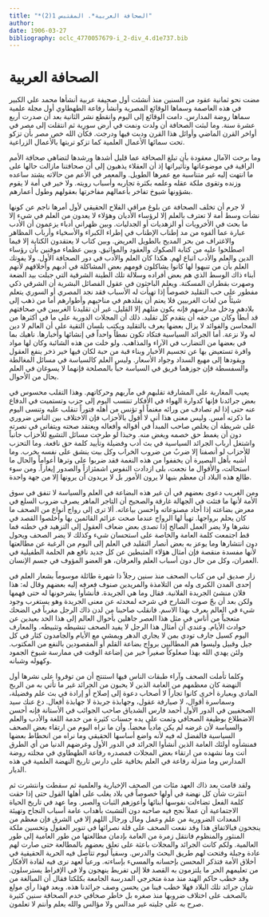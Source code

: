 ```yaml
---
title: "*الصحافة العربية*. المقتبس 1(2)"
author: 
date: 1906-03-27
bibliography: oclc_4770057679-i_2-div_4.d1e737.bib
---
```




#  الصحافة العربية 


 مضت نحو  ثمانية  عقود من السنين منذ أنشئت أول صحيفة عربية أنشأها محمد علي الكبير في هذه العاصمة وسماها الوقائع المصرية وأنشأ رفاعة الطهطاوي أول مجلة علمية سماها روضة المدارس. دامت الوقائع إلى اليوم وانقطع نشر الثانية بعد أن صدرت  أربع  عشرة  سنة. وما لبثت الصحافة أن ولدت ونمت في أرض سورية ثم انتقلت إلى مصر في   أواخر القرن الماضي وأوائل هذا القرن ودبت فيها ودرجت. فكأن الله خص مصر بأن تزكو تحت سمائها الأعمال العلمية كما تزكو تربتها بالأعمال الزراعية. 

 وما برحت الآمال معقودة بأن تبلغ الصحافة عما قليل أشدها ورشدها لتضاهي صحافة الأمم الراقية في موضوعاتها وتأثيراتها إذ أن العقلاء يذهبون إلى أن صحافتنا مازالت حالها على ما انتهت إليه غير متناسبة مع عمرها الطويل. والمعمر في الأعم من حالاته يشتد ساعده وزنده وتقوى ملكة عقله وعلمه بكثرة تجاربه وأسباب رويته. ولا خير في أمة لا يقوم بشؤونها شيوخ تفاخر بأعمالهم مفاخرتها بعقولهم وطول أعمارهم. 

 لا جرم أن تخلف الصحافة عن بلوغ مراقي الفلاح الحقيقي لأول أمرها ناجم عن كونها نشأت وسط أمة لا تعترف بالعلم إلا لرؤساء الأديان وهؤلاء لا يعدون من العلم في شيء إلا ما بحث في الأخرويات أو الزهديات أو الجدليات. وبين ظهراني أدباء يزعمون أن الأدب عبارة عما ألفوه من مد إطناب الإطناب في إطراء الكبراء والأسخياء وأرباب المظاهر والاغتراف من بحر المديح بالطويل العريض. وبين كتاب لا يعتقدون الكتابة إلا فيما اصطلحوا عليه من كتابة الصكوك والعقود والمواثيق. وبين عظماء موقنين بأن رؤساء الدين والعلم والأدب اتباع لهم. هكذا كان العلم والأدب في دور الصحافة الأول. ولا يفوتك العلم بأن من تنبهوا لها كانوا يشاكلون قومهم بعض المشاكلة في أدبهم وأخلاقهم لأنهم أبناء ذاك الوسط الذي هم بعض أفراده وسلالة تلك الطينة الشرقية التي جبلت بيد الضعة وصهرت بقطران المسكنة. ويعلم الباحثون في عقول الفصائل البشرية أن الشرقي ذكي مفطور على حب التقليد خصوصاً إذا تهيأت له الأسباب فقد نجد المصري أو السوري يتعلم شيئاً من لغات   الغربيين فلا يعتم أن يقلدهم في مناحيهم وأطوارهم أما من ذهب إلى بلادهم ودخل مدارسهم فإنه يكون مثلهم إلا القليل. غير أن تقليدنا الغربيين في صحافتهم قد أبطأ وكان من حقه أن يتقدم كل تقليد. ذلك أن المجلات الدورية على ما في أكثرها من   المحاسن والفوائد لا يزال بعضها يعرف بالتقليد ويكتب بلسان التقية على أن العالم لا دين له ولا نزعة. أما الجرائد السياسية فتكاد تكون نمطاً واحداً في إنشائها وأخبارها. ناهيك بما في بعضها من التضارب في الآراء والمذاهب. ولو خلت من هذه الشائبة وكان لها مواد وافرة تستعيض بها عن تجسيم الأخبار وبناء قبة من حبة لكان فيها خير ذخر ينفع العقول ويقودها إلى مهيع السداد وجواد الأسعار. وليس العلم كالسياسة في مسائل المغالطة والسفسطة فإن جوزهما فريق في السياسة حباً بالمصلحة فإنهما لا يسوغان في العلم بحال من الأحوال. 

 يعيب المغاربة على المشارقة تقلبهم في مآربهم وحركاتهم. وهذا التقلب محسوس في بعض جرائدنا فإنها كدوارة الهواء في الأفكار تنتسب اليوم إلى حزب وتستميت في الدفاع عنه حتى إذا لم تصادف من ورائه مغنماً أو تؤنس من أهله فتوراً تنقلب عليه وتنسى اليوم ما ذكرته أمس. وليس معنى هذا أني لا أقول بالأحزاب فإن الاختلاف بين الناس ضروري على شريطة أن يخلص صاحب المبدأ في أقواله وأفعاله ويعتقد صحته ويتفانى في نصرته دون أن يغمط حق خصمه ويغض منه. وحبذا لو طرحت مسائل التشيع للأحزاب جانباً واشتغل أرباب الجرائد السياسية في بث أدب وفضيلة وتأييد كلمة حق نافعة. وما التحزب للأحزاب لو أنصفنا إلا ضربٌ من ضروب الخراب وكل بيت ينشق على نفسه يخرب. وما أشبه بأهل البصيرة أن   يخففوا من هذه النغمة فقد ضربوا على وترها أعواماً والحال ما استحالت، والأقوال ما نجعت، بلى ازدادت النفوس اشمئزازاً والصدور إيغاراً. ومن سوء طالع هذه البلاد أن معظم بنيها لا يرون الأمور بل لا يريدون أن يرونها إلا من جهة واحدة. 

 ومن الغريب دعوى بعضهم في أن غير هذه البضاعة في العلم والسياسة لا تنفق في سوق الأمة لأنها ما فتئت في الجهالة غارقة والصحيح أن التاجر الماهر يصرف ضروب السلع في معرض بضاعته إذا أجاد مصنوعاته وأحسن بياعاته. ألا ترى إلى رواج أنواع من الصحف ما كان يحلم برواجها. تهيأ لها الرواج عندما صحت عزائم القائمين بها وأخلصوا القصد في نشرها ولا يضر العمل الصالح إذا تصدى بعض ضعاف العقول إلى التزهيد في خطته فما قط اجتمعت كلمة العامة والخاصة على استحسان شيء وكذلك لا يضر الصحف   ويحول دون انتشارها وما يوعز به بعض أنصار التقليد في العلم إلى اليوم من الرغبة عن مطالعتها لأنها مفسدة منقصة فإن أمثال هؤلاء المثبطين عن كل جديد نافع هم الحلمة الطفيلية في العمران، وكل من حال دون أسباب العلم والعرفان، هو العضو المؤوف في جسم الإنسان. 

 زار صديق لي من كتاب الصحف منذ سنين رجلاً ذا شهرة طائلة موسوماً بشعار العلم في  إحدى  المدن الكبرى وله من التلامذة والمريدين صنوف فعرفه إليه بعضهم وقال له: هذا فلان منشئ الجريدة الفلانية. فقال وما هي الجريدة. فأنشأوا يشرحونها له حتى فهمها ولكن بعد أن بحّ صوت الشارح في شرحه لمحدثه عن معنى الجريدة وهو يستغرب وجود شيء في العالم يعرف بهذا الاسم. فانقلب صاحبنا من لدن ذاك الرجل مغرباً في الضحك متعجباً   من أناس في مثل هذا العصر جاهلين بأحوال العالم إلى هذا الحد بعيدين عن حوادث الأيام. وعندي أن أمثال هذا الرجل لا يفيد الصحف تنشيطه وتثبيطه. والمعارف اليوم كسيل جارف تودي بمن لا يجاري الدهر ويمشي مع الأيام والجامدون كثار في كل جيل وقبيل وليسوا هم المطالبين برواج بضاعة القلم أو المقصودين بالنفع من المكتوب. ولئن يهدي الله بهذا صعلوكاً صغيراً خير من إضاعة الوقت في ممارسة شيوخ الجمود وكهوله وشبانه. 

 وكلما تأملت الصحف وآراء طبقات الناس فيها استنتج أن من توفروا على نشرها أول النهضة كان معظمهم من العامة الذين لا يحبون من الجرائد غير ما تأتي به من الربح المادي وبعبارة أخرى كانوا تجاراً لا أصحاب دعوة إلى إصلاح أو إرادة في بث علم وفضيلة، وسماسرة أقوال، لا صيارفة عقول، وجهابذة جربذة لا جهابذة أفعال. دع عنك سيد الصحفيين في الدور الأول أحمد فارس الشدياق صاحب الجوائب في الأستانة فإنه أحسن الاضطلاع بوظيفة الصحافي وتمت على يده حسنات كثيرة من خدمة اللغة والأدب والعلم والسياسة لأن غرضه لم يكن مادياً محضاً. وأن ما نراه اليوم من ارتقاء بعض الصحف السياسية فالفضل له فيه لأنه واضع أساسها الحقيقي وما نراه من انحطاط بعضها فمنشأوه أولئك العامة الذين أنشأوا الجرائد في الدور الأول وغرضهم الدنيا من أي الطرق أتت وما نشهده من ارتقاء بعض المجلات فمصدره رفاعة الطهطاوي في مجلته روضة المدارس   وما منزلة رفاعة في العلم بخافية على دارس تاريخ النهضة العلمية في هذه الديار. 

 ولقد قامت بعد ذاك العهد مئات من الصحف الإخبارية والعلمية ثم سقطت وانتشرت ثم انتثرت شأن كل نهضة في أولها خصوصاً في بلاد   يغلب على أهلها القول حتى إذا حقت كلمة الفعل تضاءلت نفوسها أبنائها وأعوزهم الثبات والصبر. وما عهد في تاريخ الحياة الاجتماعية أن عملاً نجح فيه صاحبه دون التشبث بأهداب عامة أسباب النجاح وتهيئة المعدات الضرورية من علم وعمل ومال ورجال اللهم إلا في الشرق فإن معظم من ينجحون فبالاتفاق هذا وقد نفعت الصحف على قلة نصرائها في تنوير العقول وتحسين ملكة المنثور والمنظوم فانتقل زمرة من العامة بإدمان مطالعتها من طور العامية إلى طور العالمية. ولكم كانت الجرائد والمجلات باعثة على تعلق بعضهم بالمطالعة حتى صارت لهم عادة وجبلة وفتحت لهم طريق البحث والدرس. وسقياً ليوم تتأصل فيه الحرية الحقيقية في أخلاق الأمة فتذكر المحسن بإحسانه والمسيء بإساءته. ورعياً لعهد نرى فيه لقادة الأفكار من تعليمهم الحر ما يلتزمون به القصد فلا إلى تفريط ينهجون ولا في الإفراط يسترسلون. وقد خطب حاكم الهند منذ مدة متخرجي المدرسة الجامعة بكلكتا فقال أن المبالغة من شأن جرائد تلك البلاد فهلا خطب فينا من يحسن وصف جرائدنا هذه. وبعد فهذا رأي مولع بالصحف على اختلاف ضروبها منذ صغره بل خاطر صحافي خدم الصحافة سنين كثيرة صرح به على جليته غير مدالس ولا مؤالس والله يعلم وأنتم لا تعلمون. 
